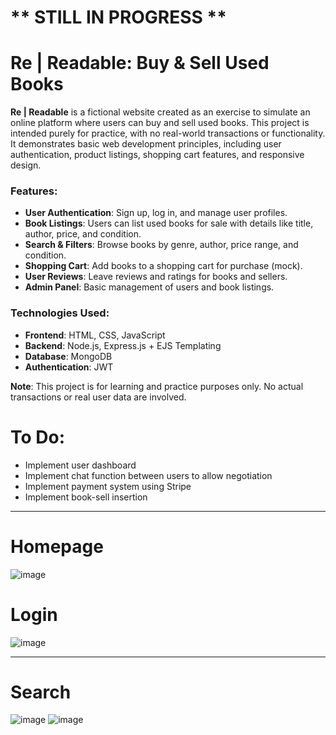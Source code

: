 # ** STILL IN PROGRESS **
# Re | Readable: Buy & Sell Used Books  

**Re | Readable** is a fictional website created as an exercise to simulate an online platform where users can buy and sell used books. This project is intended purely for practice, with no real-world transactions or functionality. It demonstrates basic web development principles, including user authentication, product listings, shopping cart features, and responsive design.

### Features:
- **User Authentication**: Sign up, log in, and manage user profiles.
- **Book Listings**: Users can list used books for sale with details like title, author, price, and condition.
- **Search & Filters**: Browse books by genre, author, price range, and condition.
- **Shopping Cart**: Add books to a shopping cart for purchase (mock).
- **User Reviews**: Leave reviews and ratings for books and sellers.
- **Admin Panel**: Basic management of users and book listings.

### Technologies Used:
- **Frontend**: HTML, CSS, JavaScript
- **Backend**: Node.js, Express.js + EJS Templating
- **Database**: MongoDB
- **Authentication**: JWT

**Note**: This project is for learning and practice purposes only. No actual transactions or real user data are involved.

# **To Do:**
- Implement user dashboard
- Implement chat function between users to allow negotiation
- Implement payment system using Stripe
- Implement book-sell insertion

---
# **Homepage**
![image](https://github.com/user-attachments/assets/1cc6ffa9-6504-4726-9624-22ceb997723f)

# **Login**
![image](https://github.com/user-attachments/assets/659a6a97-138f-49c9-a9bc-6025aabd36f3)

---
# **Search**
![image](https://github.com/user-attachments/assets/d551008a-8cbe-4c59-9197-0d1046bddec0)
![image](https://github.com/user-attachments/assets/e9e4dcbc-8db3-47da-8a1b-68f8c88698ac)

